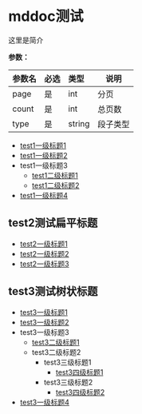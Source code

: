 # mddoc测试

这里是简介

**参数：** 

|参数名|必选|类型|说明|
|:----    |:---|:----- |-----   |
|page |  是  |    int   |    分页   |
|count |  是  |    int   |    总页数   |
|type |  是  |    string   |    段子类型   |


*   [test1一级标题1](test1_one_1.md)
*   [test1一级标题2](test1_one_2.md)
*   test1一级标题3
    *  [test1二级标题1](test1_two_1.md)
    *  [test1二级标题2](test1_two_2.md)
*   [test1一级标题4](test1_one_4.md)

## test2测试扁平标题
*   [test2一级标题1](test2/one_1.md)
*   [test2一级标题2](test2/one_2.md)
*   [test2一级标题3](test2/one_3.md)

## test3测试树状标题
*   [test3一级标题1](test3/one_1.md)
*   [test3一级标题2](test3/one_2.md)
*   test3一级标题3
    *  [test3二级标题1](test3/two_1.md)
    *  test3二级标题2
        *  test3三级标题1
            *  [test3四级标题1](test3/four_1.md)
        *  test3三级标题2
            *  [test3四级标题2](test3/four_2.md)
*   [test3一级标题4](test3/one_4.md)


